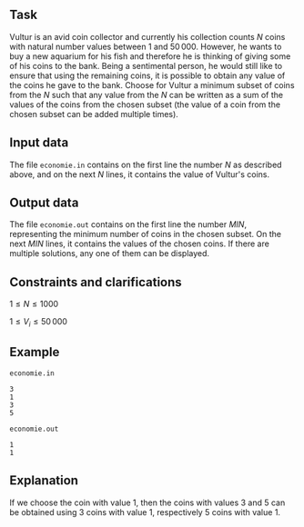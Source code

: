 ## Task

Vultur is an avid coin collector and currently his collection counts $N$ coins with natural number values between $1$ and $50\,000$. However, he wants to buy a new aquarium for his fish and therefore he is thinking of giving some of his coins to the bank. Being a sentimental person, he would still like to ensure that using the remaining coins, it is possible to obtain any value of the coins he gave to the bank. Choose for Vultur a minimum subset of coins from the $N$ such that any value from the $N$ can be written as a sum of the values of the coins from the chosen subset (the value of a coin from the chosen subset can be added multiple times).

## Input data

The file `economie.in` contains on the first line the number $N$ as described above, and on the next $N$ lines, it contains the value of Vultur's coins.

## Output data

The file `economie.out` contains on the first line the number $MIN$, representing the minimum number of coins in the chosen subset. On the next $MIN$ lines, it contains the values of the chosen coins. If there are multiple solutions, any one of them can be displayed.

## Constraints and clarifications

$1 \leq N \leq 1000$

$1 \leq V_i \leq 50\,000$

## Example

`economie.in`

```
3
1
3
5
```

`economie.out`

```
1
1
```

## Explanation

If we choose the coin with value $1$, then the coins with values $3$ and $5$ can be obtained using $3$ coins with value $1$, respectively $5$ coins with value $1$.